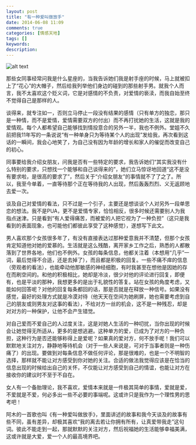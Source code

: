```yaml
---
layout: post
title: "有一种爱叫做放手"
date: 2014-06-08 11:09
comments: true
categories: [情感天地]
tags: []
keywords: 
description: 
---
```

![alt text](http://img.1ting.com/Node/Amu/i/1.jpg)  

那些女同事经常问我是什么星座的，当我告诉她们我是射手座的时候，马上就被扣上了“花心”的大帽子，然后给我列举他们身边的碰到的那些射手男。就我个人而言，我不太喜欢这个贬义词，它是对感情的不负责，对爱情的亵渎，而我自始至终不觉得自己是那样的人。

谈得来，就专注如一，否则立马停止一段没有结果的感情（只有单方的独恋，那只是一种情，而不是爱情，爱情需要双方的付出）而不再打扰她的生活，这就是我的爱情观。每个人都希望自己能够找到情投意合的另外一半，我也不例外。堂姐不久前把我11年写的一条说说“有一种单身只为等待某个人的出现”发给我，再次看到这话的一瞬间，我会心地笑了，为自己没有因为年龄的增长和家人的催促而改变自己的初心。

同事要给我介绍女朋友，问我是否有一些特定的要求，我告诉她们“其实我没有什么特别的要求，只想找一个能够和自己谈得来的”，她们立马惊讶地回道“这不是没有要求啦，是很高的要求了”，然后关于“介绍女朋友”的事情就不了了之了。所以，我至今单着，一直等待那个正在等待我的人出现，然后轰轰烈烈、义无返顾地去爱一次。

<!--more-->
谈及自己对爱情的看法，只不过是一个引子，主要还是想谈谈个人对另外一段单思恋的想法。我不是PUA，更不是爱情专家，恰恰相反，很多时候还需要别人为我指点迷津。只是看到“有人爱得痛苦，而被爱的人把它视为了一种负担”（这只是我看到的表面现象，也可能他们都彼此享受了这种感觉），遂想写下此文。

男人喜欢那个女孩很多年了，有没有直接表达过那种爱意我并不清楚，但那个女孩肯定知道他对她的爱慕的。生活就是这么残酷，离开家乡工作之后，熟悉的人都散落到了世界各地，他们也不例外。女孩的每条信息，他都关注着（本想用“几乎”一词，最后觉得不合适，还是去掉了），而且都是积极的回复。一些不痛不痒的信息（旁观者的看法），也能牵动他那敏感的神经细胞，有时我甚至在想他是因她的存在而刷空间的。和他的积极相比，她却是冷淡，很少对他的评论进行回复，即便有，也是平淡的那种，我想更多的是出于礼貌性的答复。站在女孩的角度考虑，又能如何回答呢？对他的回复每条都回的话，那是否就是在释放一种信号。如果没有感觉，最好的处理方式就是冷漠对待（他天天在空间为她刷屏，她也需要考虑到自己的朋友或则男友对这事的看法），不给对方一丝的机会，这不是一种残忍，却是对对方的一种保护，让他不会产生错觉。

对自己爱而不爱自己的人过度关注，这是对她人生活的一种叨扰，当你出现的时候会让她觉得无所适从，更多的是想逃避。这种单方的爱，已成为了对方的一种负担，这种行为是否还能够称得上是爱呢？如果真的爱对方，何不放手呢！我们可以默默地关注对方，静静地等待机会（对于一些人来说是，可对于当事者则是一种伤痛了）的出现。要做到对每条信息不做任何评论，那是很难的，也是一个不明智的选择，那样就不能让对方感受到你对她的关注。合适的做法我觉得应该是在恰当的信息出现的时候给出自己的关怀，不仅能让对方感受到自己的情谊，也能让对方在接收你的建议时不至于不自在。

女人有一个备胎理论，我不喜欢，爱情本来就是一件极其简单的事情，爱就是爱，不爱就是不爱，何必多出一些不必要的事端呢。这或许只是我作为一个理性男的思考吧！

阿木的一首歌也叫《有一种爱叫做放手》，里面讲述的故事和我今天谈及的故事有些不同，虽有差异，却极其喜欢“我的离去若让你拥有所有，让真爱带我走”这句词。彼此不能走到一起，那就默默的关注对方，然后祝福她的生活能够幸福美满，这或许就是大爱，爱一个人的最高境界吧。